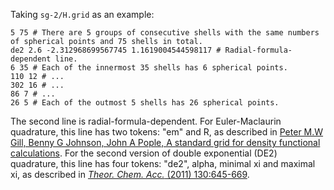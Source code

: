 Taking `sg-2/H.grid` as an example:
```
5 75 # There are 5 groups of consecutive shells with the same numbers of spherical points and 75 shells in total.
de2 2.6 -2.312968699567745 1.1619004544598117 # Radial-formula-dependent line.
6 35 # Each of the innermost 35 shells has 6 spherical points.
110 12 # ...
302 16 # ...
86 7 # ...
26 5 # Each of the outmost 5 shells has 26 spherical points.
```
The second line is radial-formula-dependent. For Euler-Maclaurin quadrature, this line has two tokens: "em" and R, as described in [Peter M.W Gill, Benny G Johnson, John A Pople, A standard grid for density functional calculations](https://www.sciencedirect.com/science/article/abs/pii/0009261493801259?via%3Dihub). For the second version of double exponential (DE2) quadrature, this line has four tokens: "de2", alpha, minimal xi and maximal xi, as described in [*Theor. Chem. Acc.* (2011) 130:645-669](https://link.springer.com/article/10.1007/s00214-011-0985-x).
